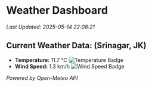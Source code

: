 
# Weather Dashboard

_Last Updated: 2025-05-14 22:08:21_

## Current Weather Data: (Srinagar, JK)
- **Temperature:** 11.7 °C ![Temperature Badge](https://img.shields.io/badge/Temperature-Low%20Temp-blue)
- **Wind Speed:** 1.3 km/h ![Wind Speed Badge](https://img.shields.io/badge/Wind%20Speed-Light%20Wind-blue)

*Powered by Open-Meteo API*
